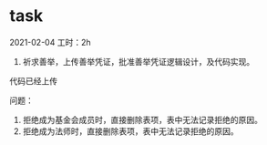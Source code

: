 # task

2021-02-04
工时：2h
1. 祈求善举，上传善举凭证，批准善举凭证逻辑设计，及代码实现。

代码已经上传

问题：
1. 拒绝成为基金会成员时，直接删除表项，表中无法记录拒绝的原因。
2. 拒绝成为法师时，直接删除表项，表中无法记录拒绝的原因。
 